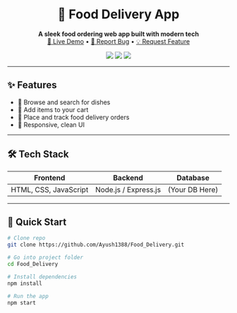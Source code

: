 <h1 align="center">🍔 Food Delivery App</h1>

<p align="center">
  <b>A sleek food ordering web app built with modern tech</b><br/>
  <a href="https://food-delivery-hazel-alpha.vercel.app" target="_blank">🚀 Live Demo</a> • 
  <a href="https://github.com/Ayush1388/Food_Delivery/issues">🐞 Report Bug</a> • 
  <a href="https://github.com/Ayush1388/Food_Delivery/pulls">💡 Request Feature</a>
</p>

<p align="center">
  <img src="https://img.shields.io/github/stars/Ayush1388/Food_Delivery?style=for-the-badge" />
  <img src="https://img.shields.io/github/forks/Ayush1388/Food_Delivery?style=for-the-badge" />
  <img src="https://img.shields.io/github/license/Ayush1388/Food_Delivery?style=for-the-badge" />
</p>

---

## ✨ Features
- 📝 Browse and search for dishes  
- 🛒 Add items to your cart  
- 🚚 Place and track food delivery orders  
- 📱 Responsive, clean UI  

---

## 🛠️ Tech Stack

| Frontend | Backend | Database |
|----------|---------|-----------|
| HTML, CSS, JavaScript | Node.js / Express.js | (Your DB Here) |

---

## 🚀 Quick Start

```bash
# Clone repo
git clone https://github.com/Ayush1388/Food_Delivery.git

# Go into project folder
cd Food_Delivery

# Install dependencies
npm install

# Run the app
npm start
